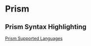 # Prism

## Prism Syntax Highlighting

[Prism Supported Languages](https://prismjs.com/#supported-languages)
